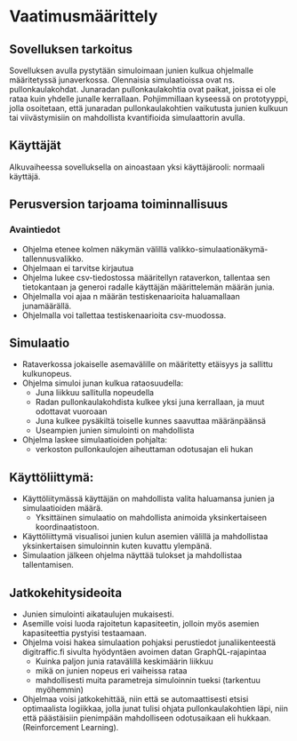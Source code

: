 # Vaatimusmäärittely

## Sovelluksen tarkoitus
Sovelluksen avulla pystytään simuloimaan junien kulkua ohjelmalle määritetyssä junaverkossa.  Olennaisia simulaatioissa ovat ns. pullonkaulakohdat. Junaradan pullonkaulakohtia ovat paikat, joissa ei ole rataa kuin yhdelle junalle kerrallaan. Pohjimmillaan kyseessä on prototyyppi, jolla osoitetaan, että junaradan pullonkaulakohtien vaikutusta junien kulkuun tai viivästymisiin on mahdollista kvantifioida simulaattorin avulla.

## Käyttäjät

Alkuvaiheessa sovelluksella on ainoastaan yksi käyttäjärooli: normaali käyttäjä.	

## Perusversion tarjoama toiminnallisuus 

### Avaintiedot 
- Ohjelma etenee kolmen näkymän välillä valikko-simulaationäkymä-tallennusvalikko.
- Ohjelmaan ei tarvitse kirjautua
- Ohjelma lukee csv-tiedostossa määritellyn rataverkon, tallentaa sen tietokantaan ja generoi radalle käyttäjän määrittelemän määrän junia.
- Ohjelmalla voi ajaa n määrän testiskenaarioita haluamallaan junamäärällä.
- Ohjelmalla voi tallettaa testiskenaarioita csv-muodossa.

## Simulaatio
- Rataverkossa jokaiselle asemavälille on määritetty etäisyys ja sallittu kulkunopeus.
- Ohjelma simuloi junan kulkua rataosuudella:
	- Juna liikkuu sallitulla nopeudella
	- Radan pullonkaulakohdista kulkee yksi juna kerrallaan, ja muut odottavat vuoroaan
	- Juna kulkee pysäkiltä toiselle kunnes saavuttaa määränpäänsä
	- Useampien junien simulointi on mahdollista
- Ohjelma laskee simulaatioiden pohjalta:
	- verkoston pullonkaulojen aiheuttaman odotusajan eli hukan 

## Käyttöliittymä:
- Käyttöliitymässä käyttäjän on mahdollista valita haluamansa junien ja simulaatioiden määrä.
	- Yksittäinen simulaatio on mahdollista animoida yksinkertaiseen koordinaatistoon.
- Käyttöliittymä visualisoi junien kulun asemien välillä ja mahdollistaa yksinkertaisen simuloinnin kuten kuvattu ylempänä.
- Simulaation jälkeen ohjelma näyttää tulokset ja mahdollistaa tallentamisen.

## Jatkokehitysideoita
- Junien simulointi aikataulujen mukaisesti.
- Asemille voisi luoda rajoitetun kapasiteetin, jolloin myös asemien kapasiteettia pystyisi testaamaan.
- Ohjelma voisi hakea simulaation pohjaksi perustiedot junaliikenteestä digitraffic.fi sivulta hyödyntäen avoimen datan GraphQL-rajapintaa
	- Kuinka paljon junia ratavälillä keskimäärin liikkuu
	- mikä on junien nopeus eri vaiheissa rataa
	- mahdollisesti muita parametreja simuloinnin tueksi (tarkentuu myöhemmin)
- Ohjelmaa voisi jatkokehittää, niin että se automaattisesti etsisi optimaalista logiikkaa, jolla junat tulisi ohjata pullonkaulakohtien läpi, niin että päästäisiin pienimpään mahdolliseen odotusaikaan eli hukkaan.(Reinforcement Learning).

